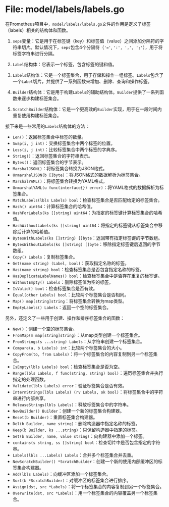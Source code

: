 # File: model/labels/labels.go

在Prometheus项目中，`model/labels/labels.go`文件的作用是定义了标签（labels）相关的结构体和函数。

1. `seps`变量：它是用于在标签键（key）和标签值（value）之间添加分隔符的字符串切片。默认情况下，`seps`包含4个分隔符（`'='`, `':', ',', ';'`），用于将标签字符串进行分隔。

2. `Label`结构体：它表示一个标签，包含标签的键和值。

3. `Labels`结构体：它是一个标签集合，用于存储和操作一组标签。`Labels`包含了一个`Label`切片，并提供了一系列函数来增加、删除、查询和操作标签。

4. `Builder`结构体：它是用于构建`Labels`的辅助结构体。`Builder`提供了一系列函数来逐步构建标签集合。

5. `ScratchBuilder`结构体：它是一个更高效的`Builder`实现，用于在一段时间内重复使用构建标签集合。

接下来是一些常用的`Labels`结构体的方法：

- `Len()`：返回标签集合中标签的数量。
- `Swap(i, j int)`：交换标签集合中两个标签的位置。
- `Less(i, j int)`：比较标签集合中两个标签的字典序。
- `String()`：返回标签集合的字符串表示。
- `Bytes()`：返回标签集合的字节表示。
- `MarshalJSON()`：将标签集合转换为JSON格式。
- `UnmarshalJSON(b []byte)`：将JSON格式的数据解析为标签集合。
- `MarshalYAML()`：将标签集合转换为YAML格式。
- `UnmarshalYAML(u func(interface{}) error)`：将YAML格式的数据解析为标签集合。
- `MatchLabels(lbls Labels) bool`：检查标签集合是否匹配给定的标签集合。
- `Hash() uint64`：计算标签集合的哈希值。
- `HashForLabels(ks []string) uint64`：为指定的标签键计算标签集合的哈希值。
- `HashWithoutLabels(ks []string) uint64`：将指定的标签键从标签集合中移除后计算的哈希值。
- `BytesWithLabels(ks []string) []byte`：返回带有指定标签键的字节数组。
- `BytesWithoutLabels(ks []string) []byte`：移除指定标签键后返回的字节数组。
- `Copy() Labels`：复制标签集合。
- `Get(name string) (Label, bool)`：获取指定名称的标签。
- `Has(name string) bool`：检查标签集合是否包含指定名称的标签。
- `HasDuplicateLabelNames() bool`：检查标签集合中是否存在重复的标签键。
- `WithoutEmpty() Labels`：删除标签值为空的标签。
- `IsValid() bool`：检查标签集合是否有效。
- `Equal(other Labels) bool`：比较两个标签集合是否相同。
- `Map() map[string]string`：将标签集合转换为map类型。
- `EmptyLabels() Labels`：返回一个空的标签集合。

另外，还定义了一些用于创建、操作和排序标签集合的函数：

- `New()`：创建一个空的标签集合。
- `FromMap(m map[string]string)`：从map类型创建一个标签集合。
- `FromStrings(s ...string) Labels`：从字符串创建一个标签集合。
- `Compare(a, b Labels) int`：比较两个标签集合的大小。
- `CopyFrom(to, from Labels)`：将一个标签集合的内容复制到另一个标签集合。
- `IsEmpty(lbls Labels) bool`：检查标签集合是否为空。
- `Range(lbls Labels, f func(string, string) bool)`：遍历标签集合并执行指定的处理函数。
- `Validate(lbls Labels) error`：验证标签集合是否有效。
- `InternStrings(lbls Labels) (rv Labels, ok bool)`：将标签集合中的字符串进行内部共享。
- `ReleaseStrings(lbls Labels)`：释放标签集合中的字符串。
- `NewBuilder() Builder`：创建一个新的标签集合构建器。
- `Reset(b Builder)`：重置标签集合构建器。
- `Del(b Builder, name string)`：删除构造器中指定名称的标签。
- `Keep(b Builder, ks ...string)`：只保留构造器中指定的标签。
- `Set(b Builder, name, value string)`：向构建器中添加一个标签。
- `contains(s string, ss []string) bool`：检查切片中是否包含指定的字符串。
- `Labels(lbls ...Labels) Labels`：合并多个标签集合并去重。
- `NewScratchBuilder() *ScratchBuilder`：创建一个新的使用内部缓冲区的标签集合构建器。
- `Add(lbls Labels)`：向缓冲区添加一个标签集合。
- `Sort(b *ScratchBuilder)`：对缓冲区的标签集合进行排序。
- `Assign(dst, src *Labels)`：将一个标签集合的内容复制到另一个标签集合。
- `Overwrite(dst, src *Labels)`：用一个标签集合的内容覆盖另一个标签集合。


